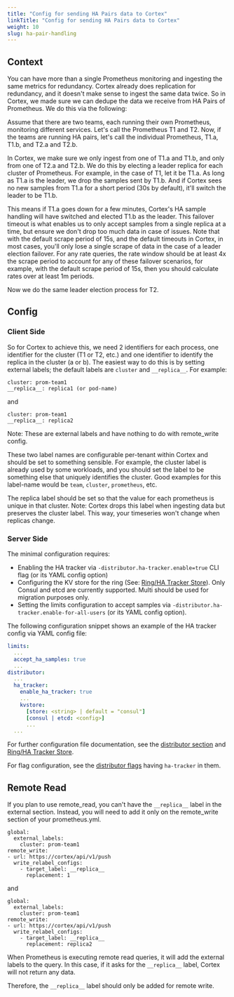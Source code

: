 ```yaml
---
title: "Config for sending HA Pairs data to Cortex"
linkTitle: "Config for sending HA Pairs data to Cortex"
weight: 10
slug: ha-pair-handling
---
```


## Context

You can have more than a single Prometheus monitoring and ingesting the same metrics for redundancy. Cortex already does replication for redundancy, and it doesn't make sense to ingest the same data twice. So in Cortex, we made sure we can dedupe the data we receive from HA Pairs of Prometheus. We do this via the following:

Assume that there are two teams, each running their own Prometheus, monitoring different services. Let's call the Prometheus T1 and T2. Now, if the teams are running HA pairs, let's call the individual Prometheus, T1.a, T1.b, and T2.a and T2.b.

In Cortex, we make sure we only ingest from one of T1.a and T1.b, and only from one of T2.a and T2.b. We do this by electing a leader replica for each cluster of Prometheus. For example, in the case of T1, let it be T1.a. As long as T1.a is the leader, we drop the samples sent by T1.b. And if Cortex sees no new samples from T1.a for a short period (30s by default), it'll switch the leader to be T1.b.

This means if T1.a goes down for a few minutes, Cortex's HA sample handling will have switched and elected T1.b as the leader. This failover timeout is what enables us to only accept samples from a single replica at a time, but ensure we don't drop too much data in case of issues. Note that with the default scrape period of 15s, and the default timeouts in Cortex, in most cases, you'll only lose a single scrape of data in the case of a leader election failover. For any rate queries, the rate window should be at least 4x the scrape period to account for any of these failover scenarios, for example, with the default scrape period of 15s, then you should calculate rates over at least 1m periods.

Now we do the same leader election process for T2.

## Config

### Client Side

So for Cortex to achieve this, we need 2 identifiers for each process, one identifier for the cluster (T1 or T2, etc.) and one identifier to identify the replica in the cluster (a or b). The easiest way to do this is by setting external labels; the default labels are `cluster` and `__replica__`. For example:

```
cluster: prom-team1
__replica__: replica1 (or pod-name)
```

and

```
cluster: prom-team1
__replica__: replica2
```

Note: These are external labels and have nothing to do with remote_write config.

These two label names are configurable per-tenant within Cortex and should be set to something sensible. For example, the cluster label is already used by some workloads, and you should set the label to be something else that uniquely identifies the cluster. Good examples for this label-name would be `team`, `cluster`, `prometheus`, etc.

The replica label should be set so that the value for each prometheus is unique in that cluster. Note: Cortex drops this label when ingesting data but preserves the cluster label. This way, your timeseries won't change when replicas change.

### Server Side

The minimal configuration requires:

* Enabling the HA tracker via `-distributor.ha-tracker.enable=true` CLI flag (or its YAML config option)
* Configuring the KV store for the ring (See: [Ring/HA Tracker Store](../configuration/arguments.md#ringha-tracker-store)). Only Consul and etcd are currently supported. Multi should be used for migration purposes only.
* Setting the limits configuration to accept samples via `-distributor.ha-tracker.enable-for-all-users` (or its YAML config option).


The following configuration snippet shows an example of the HA tracker config via YAML config file:

```yaml
limits:
  ...
  accept_ha_samples: true
  ...
distributor:
  ...
  ha_tracker:
    enable_ha_tracker: true
    ...
    kvstore:
      [store: <string> | default = "consul"]
      [consul | etcd: <config>]
      ...
  ...
```

For further configuration file documentation, see the [distributor section](../configuration/config-file-reference.md#distributor_config) and [Ring/HA Tracker Store](../configuration/arguments.md#ringha-tracker-store).

For flag configuration, see the [distributor flags](../configuration/arguments.md#ha-tracker) having `ha-tracker` in them.

## Remote Read

If you plan to use remote_read, you can't have the `__replica__` label in the
external section. Instead, you will need to add it only on the remote_write
section of your prometheus.yml.

```
global:
  external_labels:
    cluster: prom-team1
remote_write:
- url: https://cortex/api/v1/push
  write_relabel_configs:
    - target_label: __replica__
      replacement: 1
```

and

```
global:
  external_labels:
    cluster: prom-team1
remote_write:
- url: https://cortex/api/v1/push
  write_relabel_configs:
    - target_label: __replica__
      replacement: replica2
```

When Prometheus is executing remote read queries, it will add the external
labels to the query. In this case, if it asks for the `__replica__` label,
Cortex will not return any data.

Therefore, the `__replica__` label should only be added for remote write.

